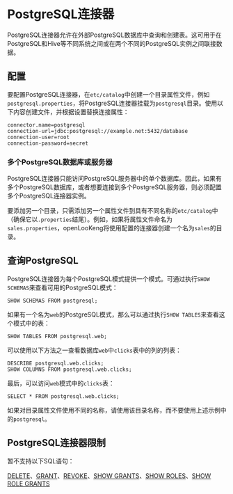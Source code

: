 
# PostgreSQL连接器

PostgreSQL连接器允许在外部PostgreSQL数据库中查询和创建表。这可用于在PostgreSQL和Hive等不同系统之间或在两个不同的PostgreSQL实例之间联接数据。

## 配置

要配置PostgreSQL连接器，在`etc/catalog`中创建一个目录属性文件，例如`postgresql.properties`，将PostgreSQL连接器挂载为`postgresql`目录。使用以下内容创建文件，并根据设置替换连接属性：

``` properties
connector.name=postgresql
connection-url=jdbc:postgresql://example.net:5432/database
connection-user=root
connection-password=secret
```

### 多个PostgreSQL数据库或服务器

PostgreSQL连接器只能访问PostgreSQL服务器中的单个数据库。因此，如果有多个PostgreSQL数据库，或者想要连接到多个PostgreSQL服务器，则必须配置多个PostgreSQL连接器实例。

要添加另一个目录，只需添加另一个属性文件到具有不同名称的`etc/catalog`中（确保它以`.properties`结尾）。例如，如果将属性文件命名为`sales.properties`，openLooKeng将使用配置的连接器创建一个名为`sales`的目录。

## 查询PostgreSQL

PostgreSQL连接器为每个PostgreSQL模式提供一个模式。可通过执行`SHOW SCHEMAS`来查看可用的PostgreSQL模式：

    SHOW SCHEMAS FROM postgresql;

如果有一个名为`web`的PostgreSQL模式，那么可以通过执行`SHOW TABLES`来查看这个模式中的表：

    SHOW TABLES FROM postgresql.web;

可以使用以下方法之一查看数据库`web`中`clicks`表中的列的列表：

    DESCRIBE postgresql.web.clicks;
    SHOW COLUMNS FROM postgresql.web.clicks;

最后，可以访问`web`模式中的`clicks`表：

    SELECT * FROM postgresql.web.clicks;

如果对目录属性文件使用不同的名称，请使用该目录名称，而不要使用上述示例中的`postgresql`。

## PostgreSQL连接器限制

暂不支持以下SQL语句：

[DELETE](../sql/delete.html)、[GRANT](../sql/grant.html)、[REVOKE](../sql/revoke.html)、[SHOW GRANTS](../sql/show-grants.html)、[SHOW ROLES](../sql/show-roles.html)、[SHOW ROLE GRANTS](../sql/show-role-grants.html)